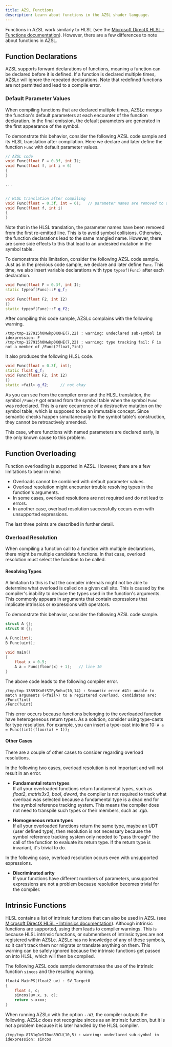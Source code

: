 ```yaml
---
title: AZSL Functions
description: Learn about functions in the AZSL shader language.
---
```


Functions in AZSL work similarly to HLSL (see the [Microsoft DirectX HLSL - Functions documentation](https://docs.microsoft.com/windows/win32/direct3dhlsl/dx-graphics-hlsl-functions)). However, there are a few differences to note about functions in AZSL. 

## Function Declarations
AZSL supports forward declarations of functions, meaning a function can be declared before it is defined. If a function is declared multiple times, AZSLc will ignore the repeated declarations. Note that redefined functions are not permitted and lead to a compile error.

### Default Parameter Values
When compiling functions that are declared multiple times, AZSLc merges the function's default parameters at each encounter of the function declaration. In the final emission, the default parameters are generated in the first appearance of the symbol. 

To demonstrate this behavior, consider the following AZSL code sample and its HLSL translation after compilation. Here we declare and later define the function `Func` with default parameter values.
```cpp
// AZSL code
void Func(float F = 0.3f, int I);
void Func(float f, int i = 6)
{
}

...


// HLSL translation after compiling
void Func(float = 0.3f, int = 6);   // parameter names are removed to avoid symbol collision
void Func(float f, int i)
{
}
```

Note that in the HLSL translation, the parameter names have been removed from the first re-emitted line. This is to avoid symbol collisions. Otherwise, the function declarations lead to the same mangled name. However, there are some side effects to this that lead to an undesired mutation in the symbol table. 

To demonstrate this limitation, consider the following AZSL code sample. Just as in the previous code sample, we declare and later define `Func`. This time, we also insert variable declarations with type `typeof(Func)` after each declaration.

```cpp
void Func(float F = 0.3f, int I);
static typeof(Func)::F g_f;
 
void Func(float F2, int I2)
{}
static typeof(Func)::F g_f2;
```

After compiling this code sample, AZSLc complains with the following warning. 
```
/tmp/tmp-127915h0Nwkp0K0HE(7,22) : warning: undeclared sub-symbol in idexpression: F
/tmp/tmp-127915h0Nwkp0K0HE(7,22) : warning: type tracking fail: F is not a member of /Func(?float,?int)
```    

It also produces the following HLSL code. 
```cpp
void Func(float = 0.3f, int);
static float g_f;
void Func(float F2, int I2)
{}
static <fail> g_f2;     // not okay
```

As you can see from the compiler error and the HLSL translation, the symbol `/Func/F` got erased from the symbol table when the symbol `Func` was redeclared. This is a rare occurrence of a destructive mutation on the symbol table, which is supposed to be an immutable concept. Since semantic checks happen simultaneously to the symbol table's construction, they cannot be retroactively amended. 

This case, where functions with named parameters are declared early, is the only known cause to this problem.


## Function Overloading
Function overloading is supported in AZSL. However, there are a few limitations to bear in mind:  
- Overloads cannot be combined with default parameter values.
- Overload resolution might encounter trouble resolving types in the function's arguments.
- In some cases, overload resolutions are not required and do not lead to errors.
- In another case, overload resolution successfully occurs even with unsupported expressions. 

The last three points are described in further detail. 

### Overload Resolution 
When compiling a function call to a function with multiple declarations, there might be multiple candidate functions. In that case, overload resolution must select the function to be called. 

#### Resolving Types
A limitation to this is that the compiler internals might not be able to determine what overload is called on a given call site. This is caused by the compiler's inability to deduce the types used in the function's arguments. This commonly appears in arguments that contain expressions that implicate intrinsics or expressions with operators. 

To demonstrate this behavior, consider the following AZSL code sample. 
```cpp
struct A {};
struct B {};
 
A Func(int);
B Func(uint);
 
void main()
{
    float x = 0.5;
    A a = Func(floor(x) + 1);   // line 10
}
```

The above code leads to the following compiler error. 
```
/tmp/tmp-13891Ko0tSIPy5nhu(10,14) : Semantic error #41: unable to match arguments (<fail>) to a registered overload. candidates are:
/Func(?int)
/Func(?uint)
```
This error occurs because functions belonging to the overloaded function have heterogeneous return types. As a solution, consider using type-casts for type resolution. For example, you can insert a type-cast into line 10: `A a = Func((int)(floor(x) + 1));`

#### Other Cases
There are a couple of other cases to consider regarding overload resolutions. 

In the following two cases, overload resolution is not important and will not result in an error. 
- **Fundamental return types**  
    If all your overloaded functions return fundamental types, such as *float2*, *matrix3x3*, *bool*, *dword*, the compiler is not required to track what overload was selected because a fundamental type is a dead end for the symbol reference tracking system. This means the compiler does not need to transpile such types or their members, such as *.rgb*.

- **Homogeneous return types**  
    If all your overloaded functions return the same type, maybe an UDT (user defined type), then resolution is not necessary because the symbol reference tracking system only needed to "pass through" the call of the function to evaluate its return type. If the return type is invariant, it's trivial to do.

In the following case, overload resolution occurs even with unsupported expressions. 
- **Discriminated arity**  
    If your functions have different numbers of parameters, unsupported expressions are not a problem because resolution becomes trivial for the compiler.

## Intrinsic Functions
HLSL contains a list of intrinsic functions that can also be used in AZSL (see [Microsoft DirectX HLSL - Intrinsics documentation](https://docs.microsoft.com/windows/win32/direct3dhlsl/dx-graphics-hlsl-intrinsic-functions)). Although intrinsic functions are supported, using them leads to compiler warnings. This is because HLSL intrinsic functions, or submembers of intrinsic types are not registered within AZSLc. AZSLc has no knowledge of any of these symbols, so it can't track them nor migrate or translate anything on them. This warning can be safely ignored because the intrinsic functions get passed on into HLSL, which will then be compiled. 

The following AZSL code sample demonstrates the use of the intrinsic function `sincos` and the resulting warning. 
```cpp
float4 MainPS(float2 uv) : SV_Target0
{
    float s, c;
    sincos(uv.x, s, c);
    return s.xxxx;
}
```

When running AZSLc with the option `--W3`, the compiler outputs the following. AZSLc does not recognize sincos as an intrinsic function, but it is not a problem because it is later handled by the HLSL compiler.
```
/tmp/tmp-8761qOeVI0uo89CU(10,5) : warning: undeclared sub-symbol in idexpression: sincos
```

